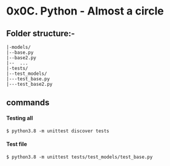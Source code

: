#  0x0C. Python - Almost a circle 

## Folder structure:-

    |-models/
    |--base.py
    |--base2.py
    |--  ...
    |-tests/
    |--test_models/
    |---test_base.py
    |---test_base2.py

## commands 

#### Testing all

    $ python3.8 -m unittest discover tests
#### Test file

    $ python3.8 -m unittest tests/test_models/test_base.py